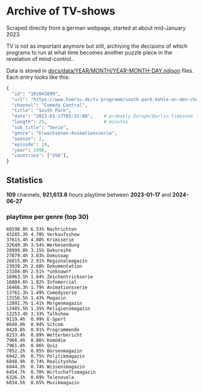 # Archive of TV-shows

Scraped directly from a german webpage, started at about mid-January 2023.

TV is not as important anymore but still, archiving the decisions of which programs to run at what time
becomes another puzzle piece in the revelation of mind-control.. 

Data is stored in [docs/data/YEAR/MONTH/YEAR-MONTH-DAY.ndjson](docs/data/) files. 
Each entry looks like this:

```python
{
  "id": "181043890", 
  "url": "https://www.hoerzu.de/tv-programm/south-park-kohle-an-den-chefkoch/bid_181043890/", 
  "channel": "Comedy Central", 
  "title": "South Park", 
  "date": "2023-01-17T05:15:00",    # probably Europe/Berlin timezone 
  "length": 25,                     # minutes 
  "sub_title": "Serie", 
  "genre": "Erwachsenen-Animationsserie", 
  "season": 2, 
  "episode": 14, 
  "year": 1998, 
  "countries": ["USA"],
}
```

## Statistics

**109** channels, **921,613.8** hours playtime between **2023-01-17** and **2024-06-27**


### playtime per genre (top 30)

    60190.8h 6.53% Nachrichten
    43285.3h 4.70% Verkaufsshow
    37615.4h 4.08% Krimiserie
    32649.3h 3.54% Werbesendung
    28999.8h 3.15% Dokureihe
    27879.4h 3.03% Dokusoap
    26815.0h 2.91% Regionalmagazin
    23939.2h 2.60% Dokumentation
    23104.0h 2.51% *unknown*
    16963.5h 1.84% Zeichentrickserie
    16804.6h 1.82% Infomercial
    16466.3h 1.79% Animationsserie
    13762.3h 1.49% Comedyserie
    13156.5h 1.43% Magazin
    12991.7h 1.41% Morgenmagazin
    12485.5h 1.35% Religionsmagazin
    12253.4h 1.33% Talkshow
    9119.4h  0.99% E-Sport
    8640.0h  0.94% Sitcom
    8420.8h  0.91% Programmende
    8233.4h  0.89% Wetterbericht
    7966.4h  0.86% Komödie
    7961.8h  0.86% Quiz
    7852.2h  0.85% Börsenmagazin
    6942.3h  0.75% Politikmagazin
    6848.9h  0.74% Realityshow
    6844.3h  0.74% Wissensmagazin
    6454.7h  0.70% Wirtschaftsmagazin
    6326.1h  0.69% Telenovela
    6034.5h  0.65% Musikmagazin
